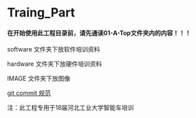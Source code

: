 # Traing_Part

#### 在开始使用此工程目录前，请先通读01-A-Top文件夹内的内容！！！



software 文件夹下放软件培训资料  

hardware 文件夹下放硬件培训资料

IMAGE 文件夹下放图像

[git commit 规范](https://zhuanlan.zhihu.com/p/182553920)



注：此工程专用于18届河北工业大学智能车培训